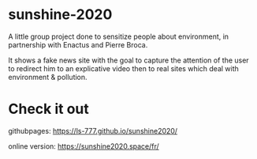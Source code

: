 # sunshine-2020

 A little group project done to sensitize people about environment, in partnership with Enactus and Pierre Broca.

It shows a fake news site with the goal to capture the attention of the user to redirect him to an explicative video then to real sites which deal with environment & pollution.

# Check it out 

githubpages:  https://ls-777.github.io/sunshine2020/

online version:  https://sunshine2020.space/fr/
